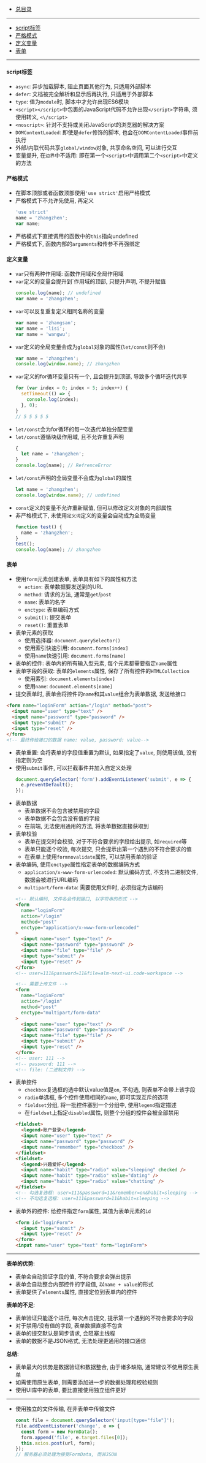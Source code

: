 + [总目录](../readme.md)
***
+ [script标签](#script标签)
+ [严格模式](#严格模式)
+ [定义变量](#定义变量)
+ [表单](#表单)
***
#### script标签
+ `async`: 异步加载脚本, 阻止页面其他行为, 只适用外部脚本
+ `defer`: 文档被完全解析和显示后再执行, 只适用于外部脚本
+ `type`: 值为`module`时, 脚本中才允许出现ES6模块
+ `<script></script>`中包裹的JavaScript代码不允许出现`</script>`字符串, 须使用转义, `<\/script>`
+ `<noscript>`: 针对不支持或关闭JavaScript的浏览器的解决方案
+ `DOMContentLoaded`: 即使是`defer`修饰的脚本, 也会在`DOMContentLoaded`事件前执行
+ 外部/内联代码共享`global/window`对象, 共享命名空间, 可以进行交互
+ 变量提升, 在`边界`中不适用: 即在第一个`<script>`中调用第二个`<script>`中定义的方法

#### 严格模式
+ 在脚本顶部或者函数顶部使用`'use strict'`启用严格模式
+ 严格模式下不允许先使用, 再定义
  ```JavaScript
  'use strict'
  name = 'zhangzhen';
  var name;
  ```
+ 严格模式下直接调用的函数中的`this`指向undefined
+ 严格模式下, 函数内部的`arguments`和传参不再强绑定

#### 定义变量
+ `var`只有两种作用域: 函数作用域和全局作用域
+ `var`定义的变量会提升到`作用域的顶部, 只提升声明, 不提升赋值
  ```JavaScript
  console.log(name); // undefined
  var name = 'zhangzhen';
  ```
+ `var`可以反复重复定义相同名称的变量
  ```JavaScript
  var name = 'zhangsan';
  var name = 'lisi';
  var name = 'wangwu';
  ```
+ `var`定义的全局变量会成为`global`对象的属性(`let/const`则不会)
  ```JavaScript
  var name = 'zhangzhen';
  console.log(window.name); // zhangzhen
  ```
+ `var`定义的for循环变量只有一个, 且会提升到顶部, 导致多个循环迭代共享
  ```JavaScript
  for (var index = 0; index < 5; index++) {
    setTimeout(() => {
      console.log(index);
    }, 0);
  }
  // 5 5 5 5 5
  ```
+ `let/const`会为for循环的每一次迭代单独分配变量
+ `let/const`遵循块级作用域, 且不允许重复声明
  ```JavaScript
  {
    let name = 'zhangzhen';
  }
  console.log(name); // RefrenceError
  ```
+ `let/const`声明的全局变量不会成为`global`的属性
  ```JavaScript
  let name = 'zhangzhen';
  console.log(window.name); // undefined
  ```
+ `const`定义的变量不允许重新赋值, 但可以修改定义对象的内部属性
+ 非严格模式下, 未使用`定义词`定义的变量会自动成为全局变量
  ```JavaScript
  function test() {
    name = 'zhangzhen';
  }
  test();
  console.log(name); // zhangzhen
  ```

#### 表单
+ 使用`form`元素创建表单, 表单具有如下的属性和方法
  - `action`: 表单数据要发送到的URL
  - `method`: 请求的方法, 通常是`get`/`post`
  - `name`: 表单的名字
  - `enctype`: 表单编码方式
  - `submit()`: 提交表单
  - `reset()`: 重置表单
+ 表单元素的获取
  - 使用选择器: `document.querySelector()`
  - 使用索引快速引用: `document.forms[index]`
  - 使用`name`快速引用: `document.forms[name]`
+ 表单的控件: 表单内的所有输入型元素, 每个元素都需要指定`name`属性
+ 表单字段的获取: 表单的`elements`属性, 保存了所有控件的`HTMLCollection`
  - 使用索引: `document.elements[index]`
  - 使用`name`: `document.elements[name]`
+ 提交表单时, 表单会将控件的`name`和其`value`组合为表单数据, 发送给接口
```html
<form name="loginForm" action="/login" method="post">
  <input name="user" type="text" />
  <input name="password" type="password" />
  <input type="submit" />
  <input type="reset" />
</form>
<!-- 最终传给接口的数据 name: value, password: value-->
```
+ 表单重置: 会将表单的字段值重置为默认, 如果指定了`value`, 则使用该值, 没有指定则为空
+ 使用`submit`事件, 可以拦截事件并加入自定义处理
  ```JavaScript
  document.querySelector('form').addEventListener('submit', e => {
    e.preventDefault();
  });
  ```
+ 表单数据
  - 表单数据不会包含被禁用的字段
  - 表单数据不会包含没有值的字段
  - 在前端, 无法使用通用的方法, 将表单数据直接获取到
+ 表单校验
  - 表单在提交时会校验, 对于不符合要求的字段给出提示, 如`required`等
  - 表单只能逐个校验, 每次提交, 只会提示出第一个遇到的不符合要求的值
  - 在表单上使用`formnovalidate`属性, 可以禁用表单的验证
+ 表单编码, 使用`enctype`属性指定表单的数据编码方式
  - `application/x-www-form-urlencoded`: 默认编码方式, 不支持二进制文件, 数据会被进行URL编码
  - `multipart/form-data`: 需要使用文件时, 必须指定为该编码
  ```html
  <!-- 默认编码, 文件名会传到接口, 以字符串的形式 -->
  <form
    name="loginForm"
    action="/login"
    method="post"
    enctype="application/x-www-form-urlencoded"
  >
    <input name="user" type="text" />
    <input name="password" type="password" />
    <input name="file" type="file" />
    <input type="submit" />
    <input type="reset" />
  </form>
  <!-- user=111&password=11&file=alm-next-ui.code-workspace -->

  <!-- 需要上传文件 -->
  <form
    name="loginForm"
    action="/login"
    method="post"
    enctype="multipart/form-data"
  >
    <input name="user" type="text" />
    <input name="password" type="password" />
    <input name="file" type="file" />
    <input type="submit" />
    <input type="reset" />
  </form>
  <!-- user: 111 -->
  <!-- password: 111 -->
  <!-- file: (二进制文件) -->
  ```
+ 表单控件
  - `checkbox`复选框的选中默认value值是`on`, 不勾选, 则表单不会带上该字段
  - `radio`单选框, 多个控件使用相同的`name`, 即可实现互斥的选项
  - `fieldset`分组, 将一批控件塞到一个分组中, 使用`legend`指定描述
  - 在`fieldset`上指定`disabled`属性, 则整个分组的控件会被全部禁用
  ```html
  <fieldset>
    <legend>账户登录</legend>
    <input name="user" type="text" />
    <input name="password" type="password" />
    <input name="remember" type="checkbox" />
  </fieldset>
  <fieldset>
    <legend>兴趣爱好</legend>
    <input name="habit" type="radio" value="sleeping" checked />
    <input name="habit" type="radio" value="dating" />
    <input name="habit" type="radio" value="chatting" />
  </fieldset>
  <!-- 勾选复选框: user=111&password=11&remember=on&habit=sleeping -->
  <!-- 不勾选复选框: user=111&password=11&habit=sleeping -->
  ```
+ 表单外的控件: 给控件指定`form`属性, 其值为表单元素的`id`
  ```html
  <form id="loginForm">
    <input type="submit" />
    <input type="reset" />
  </form>
  <input name="user" type="text" form="loginForm">
  ```
***
**表单的优势**:
+ 表单会自动验证字段的值, 不符合要求会弹出提示
+ 表单会自动整合内部控件的字段值, 以`name + value`的形式
+ 表单提供了`elements`属性, 直接定位到表单内的控件
 
**表单的不足**:
+ 表单验证只能逐个进行, 每次点击提交, 提示第一个遇到的不符合要求的字段
+ 对于禁用/没有值的字段, 表单数据直接不包含
+ 表单的提交默认是同步请求, 会阻塞主线程
+ 表单的数据不是JSON格式, 无法处理更通用的接口通信

**总结**:
+ 表单最大的优势是数据验证和数据整合, 由于诸多缺陷, 通常建议不使用原生表单
+ 如需使用原生表单, 则需要添加进一步的数据处理和校验规则
+ 使用UI库中的表单, 要比直接使用独立组件更好
***
+ 使用独立的文件传输, 在非表单中传输文件
  ```JavaScript
  const file = document.querySelector('input[type="file"]');
  file.addEventListener('change', e => {
    const form = new FormData();
    form.append('file', e.target.files[0]);
    this.axios.post(url, form);
  });
  // 服务器必须处理为接受FormData, 而非JSON
  ```
